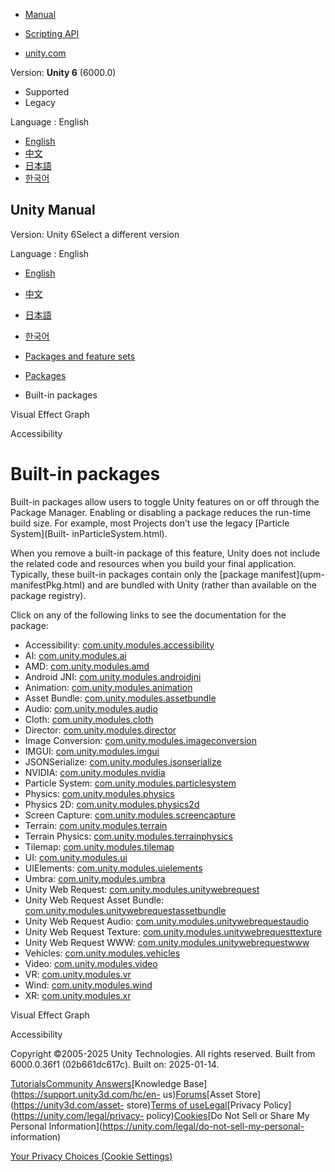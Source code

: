 [](https://docs.unity3d.com)

  * [Manual](../Manual/index.html)
  * [Scripting API](../ScriptReference/index.html)

  * [unity.com](https://unity.com/)

Version: **Unity 6** (6000.0)

  * Supported
  * Legacy

Language : English

  * [English](/Manual/pack-build.html)
  * [中文](/cn/current/Manual/pack-build.html)
  * [日本語](/ja/current/Manual/pack-build.html)
  * [한국어](/kr/current/Manual/pack-build.html)

[](https://docs.unity3d.com)

## Unity Manual

Version: Unity 6Select a different version

Language : English

  * [English](/Manual/pack-build.html)
  * [中文](/cn/current/Manual/pack-build.html)
  * [日本語](/ja/current/Manual/pack-build.html)
  * [한국어](/kr/current/Manual/pack-build.html)

  * [Packages and feature sets](PackagesList.html)
  * [Packages](Packages-all.html)
  * Built-in packages

[](com.unity.visualeffectgraph.html)

Visual Effect Graph

[](com.unity.modules.accessibility.html)

Accessibility

# Built-in packages

Built-in packages allow users to toggle Unity features on or off through the
Package Manager. Enabling or disabling a package reduces the run-time build
size. For example, most Projects don’t use the legacy [Particle System](Built-
inParticleSystem.html).

When you remove a built-in package of this feature, Unity does not include the
related code and resources when you build your final application. Typically,
these built-in packages contain only the [package manifest](upm-
manifestPkg.html) and are bundled with Unity (rather than available on the
package registry).

Click on any of the following links to see the documentation for the package:

  * Accessibility: [com.unity.modules.accessibility](https://docs.unity3d.com/6000.0/Documentation/ScriptReference/UnityEngine.AccessibilityModule.html)
  * AI: [com.unity.modules.ai](https://docs.unity3d.com/6000.0/Documentation/ScriptReference/UnityEngine.AIModule.html)
  * AMD: [com.unity.modules.amd](https://docs.unity3d.com/6000.0/Documentation/ScriptReference/UnityEngine.AMDModule.html)
  * Android JNI: [com.unity.modules.androidjni](https://docs.unity3d.com/6000.0/Documentation/ScriptReference/UnityEngine.AndroidJNIModule.html)
  * Animation: [com.unity.modules.animation](https://docs.unity3d.com/6000.0/Documentation/ScriptReference/UnityEngine.AnimationModule.html)
  * Asset Bundle: [com.unity.modules.assetbundle](https://docs.unity3d.com/6000.0/Documentation/ScriptReference/UnityEngine.AssetBundleModule.html)
  * Audio: [com.unity.modules.audio](https://docs.unity3d.com/6000.0/Documentation/ScriptReference/UnityEngine.AudioModule.html)
  * Cloth: [com.unity.modules.cloth](https://docs.unity3d.com/6000.0/Documentation/ScriptReference/UnityEngine.ClothModule.html)
  * Director: [com.unity.modules.director](https://docs.unity3d.com/6000.0/Documentation/ScriptReference/UnityEngine.DirectorModule.html)
  * Image Conversion: [com.unity.modules.imageconversion](https://docs.unity3d.com/6000.0/Documentation/ScriptReference/UnityEngine.ImageConversionModule.html)
  * IMGUI: [com.unity.modules.imgui](https://docs.unity3d.com/6000.0/Documentation/ScriptReference/UnityEngine.IMGUIModule.html)
  * JSONSerialize: [com.unity.modules.jsonserialize](https://docs.unity3d.com/6000.0/Documentation/ScriptReference/UnityEngine.JSONSerializeModule.html)
  * NVIDIA: [com.unity.modules.nvidia](https://docs.unity3d.com/6000.0/Documentation/ScriptReference/UnityEngine.NVIDIAModule.html)
  * Particle System: [com.unity.modules.particlesystem](https://docs.unity3d.com/6000.0/Documentation/ScriptReference/UnityEngine.ParticleSystemModule.html)
  * Physics: [com.unity.modules.physics](https://docs.unity3d.com/6000.0/Documentation/ScriptReference/UnityEngine.PhysicsModule.html)
  * Physics 2D: [com.unity.modules.physics2d](https://docs.unity3d.com/6000.0/Documentation/ScriptReference/UnityEngine.Physics2DModule.html)
  * Screen Capture: [com.unity.modules.screencapture](https://docs.unity3d.com/6000.0/Documentation/ScriptReference/UnityEngine.ScreenCaptureModule.html)
  * Terrain: [com.unity.modules.terrain](https://docs.unity3d.com/6000.0/Documentation/ScriptReference/UnityEngine.TerrainModule.html)
  * Terrain Physics: [com.unity.modules.terrainphysics](https://docs.unity3d.com/6000.0/Documentation/ScriptReference/UnityEngine.TerrainPhysicsModule.html)
  * Tilemap: [com.unity.modules.tilemap](https://docs.unity3d.com/6000.0/Documentation/ScriptReference/UnityEngine.TilemapModule.html)
  * UI: [com.unity.modules.ui](https://docs.unity3d.com/6000.0/Documentation/ScriptReference/UnityEngine.UIModule.html)
  * UIElements: [com.unity.modules.uielements](https://docs.unity3d.com/6000.0/Documentation/ScriptReference/UnityEngine.UIElementsModule.html)
  * Umbra: [com.unity.modules.umbra](https://docs.unity3d.com/6000.0/Documentation/ScriptReference/UnityEngine.UmbraModule.html)
  * Unity Web Request: [com.unity.modules.unitywebrequest](https://docs.unity3d.com/6000.0/Documentation/ScriptReference/UnityEngine.UnityWebRequestModule.html)
  * Unity Web Request Asset Bundle: [com.unity.modules.unitywebrequestassetbundle](https://docs.unity3d.com/6000.0/Documentation/ScriptReference/UnityEngine.UnityWebRequestAssetBundleModule.html)
  * Unity Web Request Audio: [com.unity.modules.unitywebrequestaudio](https://docs.unity3d.com/6000.0/Documentation/ScriptReference/UnityEngine.UnityWebRequestAudioModule.html)
  * Unity Web Request Texture: [com.unity.modules.unitywebrequesttexture](https://docs.unity3d.com/6000.0/Documentation/ScriptReference/UnityEngine.UnityWebRequestTextureModule.html)
  * Unity Web Request WWW: [com.unity.modules.unitywebrequestwww](https://docs.unity3d.com/6000.0/Documentation/ScriptReference/UnityEngine.UnityWebRequestWWWModule.html)
  * Vehicles: [com.unity.modules.vehicles](https://docs.unity3d.com/6000.0/Documentation/ScriptReference/UnityEngine.VehiclesModule.html)
  * Video: [com.unity.modules.video](https://docs.unity3d.com/6000.0/Documentation/ScriptReference/UnityEngine.VideoModule.html)
  * VR: [com.unity.modules.vr](https://docs.unity3d.com/6000.0/Documentation/ScriptReference/UnityEngine.VRModule.html)
  * Wind: [com.unity.modules.wind](https://docs.unity3d.com/6000.0/Documentation/ScriptReference/UnityEngine.WindModule.html)
  * XR: [com.unity.modules.xr](https://docs.unity3d.com/6000.0/Documentation/ScriptReference/UnityEngine.XRModule.html)

[](com.unity.visualeffectgraph.html)

Visual Effect Graph

[](com.unity.modules.accessibility.html)

Accessibility

Copyright ©2005-2025 Unity Technologies. All rights reserved. Built from
6000.0.36f1 (02b661dc617c). Built on: 2025-01-14.

[Tutorials](https://learn.unity.com/)[Community
Answers](https://answers.unity3d.com)[Knowledge
Base](https://support.unity3d.com/hc/en-
us)[Forums](https://forum.unity3d.com)[Asset Store](https://unity3d.com/asset-
store)[Terms of
use](https://docs.unity3d.com/Manual/TermsOfUse.html)[Legal](https://unity.com/legal)[Privacy
Policy](https://unity.com/legal/privacy-
policy)[Cookies](https://unity.com/legal/cookie-policy)[Do Not Sell or Share
My Personal Information](https://unity.com/legal/do-not-sell-my-personal-
information)

[Your Privacy Choices (Cookie Settings)](javascript:void\(0\);)


